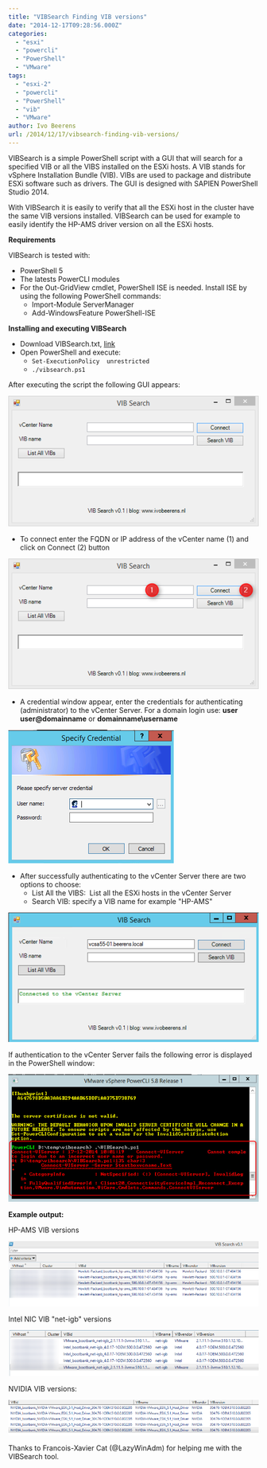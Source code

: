 ```yaml
---
title: "VIBSearch Finding VIB versions"
date: "2014-12-17T09:28:56.000Z"
categories: 
  - "esxi"
  - "powercli"
  - "PowerShell"
  - "VMware"
tags: 
  - "esxi-2"
  - "powercli"
  - "PowerShell"
  - "vib"
  - "VMware"
author: Ivo Beerens
url: /2014/12/17/vibsearch-finding-vib-versions/
---
```


VIBSearch is a simple PowerShell script with a GUI that will search for a specified VIB or all the VIBS installed on the ESXi hosts. A VIB stands for vSphere Installation Bundle (VIB). VIBs are used to package and distribute ESXi software such as drivers. The GUI is designed with SAPIEN PowerShell Studio 2014.

With VIBSearch it is easily to verify that all the ESXi host in the cluster have the same VIB versions installed. VIBSearch can be used for example to easily identify the HP-AMS driver version on all the ESXi hosts.

**Requirements**

VIBSearch is tested with:

- PowerShell 5
- The latests PowerCLI modules
- For the Out-GridView cmdlet, PowerShell ISE is needed. Install ISE by using the following PowerShell commands:
    - Import-Module ServerManager
    - Add-WindowsFeature PowerShell-ISE

**Installing and executing VIBSearch**

- Download VIBSearch.txt, [link](https://www.dropbox.com/s/fevtlnlm3xdt0du/VIBSearch.ps1?dl=0)
- Open PowerShell and execute:
    - `Set-ExecutionPolicy  unrestricted`
    - `./vibsearch.ps1`

After executing the script the following GUI appears:

[![0](images/01.png)](images/01.png)

- To connect enter the FQDN or IP address of the vCenter name (1) and click on Connect (2) button

[![1](images/11.png)](images/11.png)

- A credential window appear, enter the credentials for authenticating (administrator) to the vCenter Server. For a domain login use: **user user@domainname** or **domainname\\username**

[![5](images/5.png)](images/5.png)

- After successfully authenticating to the vCenter Server there are two options to choose:
    - List All the VIBS:  List all the ESXi hosts in the vCenter Server
    - Search VIB: specify a VIB name for example "HP-AMS"

[![6](images/6.png)](images/6.png)

If authentication to the vCenter Server fails the following error is displayed in the PowerShell window:

[![authen](images/authen.png)](images/authen.png)

**Example output:**

HP-AMS VIB versions

[![hpams](images/hpams.png)](images/hpams.png)

Intel NIC VIB "net-igb" versions

[![Intel](images/Intel.png)](images/Intel.png)

NVIDIA VIB versions:

[![nvidia](images/nvidia.png)](images/nvidia.png)

Thanks to Francois-Xavier Cat (@LazyWinAdm) for helping me with the VIBSearch tool.